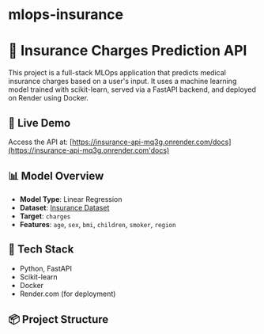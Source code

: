 # mlops-insurance

# 🏥 Insurance Charges Prediction API

This project is a full-stack MLOps application that predicts medical insurance charges based on a user's input. It uses a machine learning model trained with scikit-learn, served via a FastAPI backend, and deployed on Render using Docker.

## 🚀 Live Demo

Access the API at: [https://insurance-api-mq3g.onrender.com/docs](https://insurance-api-mq3g.onrender.com'docs)

## 📊 Model Overview

- **Model Type**: Linear Regression
- **Dataset**: [Insurance Dataset](https://www.kaggle.com/datasets/mirichoi0218/insurance)
- **Target**: `charges`
- **Features**: `age`, `sex`, `bmi`, `children`, `smoker`, `region`

## 🧰 Tech Stack

- Python, FastAPI
- Scikit-learn
- Docker
- Render.com (for deployment)

## 📦 Project Structure

